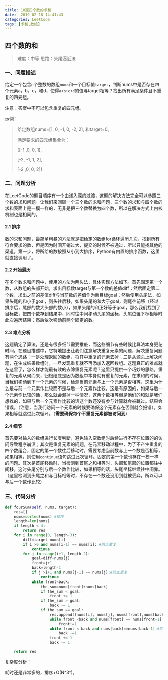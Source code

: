 ```yaml
---
title: 18题四个数的求和
date:  2019-02-18 14:41:43
categories: LeetCode
tags: [求和,数组]
---
```

## 四个数的和

>难度：中等         思路：头尾逼近法

### 一、问题描述

给定一个包含`n`个整数的数组`nums`和一个目标值`target`，判断nums中是否存在四个元素a，b，c，和d，使得`a+b+c+d`的值与target相等？找出所有满足条件且不重复的四元组。

注意：答案中不可以包含重复的四元组。

<!--more-->

示例：

>给定数组nums=[1, 0, -1, 0, -2, 2], 和target=0。
>
>满足要求的四元组集合为：
>
>[[-1 ,0, 0, 1],
>
>[-2, -1, 1, 2],
>
>[-2 ,0, 0, 2]]

### 二、问题分析

在LeetCode的题目顺序有一个由浅入深的过渡，这题的解决方法完全可以参照三个数的求和问题。让我们来回顾一个三个数的求和问题，三个数的求和与四个数的求和表面上是一模一样的，无非是把三个数替换为四个数，所以在解决方式上内核机制也是相同的。

#### 2.1 排序

数的求和问题，最简单粗暴的方法就是把给定的数组for循环遍历几次，找到所有符合要求的数，但是因为时间开销过大，提交的时候不被通过，所以只能找其他的渠道。第一步，将所给的数按照从小到大排序，Python有内置的排序函数，这里就直接调用了。

#### 2.2 开始遍历

在多个数求和问题中，使用的方法为两头法，具体实现方法如下。首先固定第一个数，从数组的头部开始，求出目标数target与第一个数的差值diff；然后固定第二个数，求出之前的差值diff与当前数的差值作为新目标goal；然后使用头尾法，如果头尾的和小于goal，则头往后移，如果头尾的和大于goal，则尾往前移（经过排序后，尾部的数大头部的数小），如果头尾的和正好等于goal，那么我们找到了目标数，把四个数存到结果中，同时往中间移动头尾的坐标，头尾位置下标相等时此次遍历结束；然后依次移动前两个固定的数。

#### 2.3 难点分析

这题确定了算法，还是有很多细节需要推敲，而这些细节有些时候比算法本身更花时间。在题目描述中，它特地提出让我们注意解决重复元素的问题，解决重复问题有两个思路：一是处理返回的数组，将其中重复的元素去掉；二是从源头上解决问题，在生成结果数组时，一旦发现重复就不再添加入返回数组。这题真正的难点就在这里了，怎么样才能最有效的去除重复元素呢？这里只提供一个巧妙的思路，重复的元素从何而来，归根结底是因为数组中本身就有重复的元素，在求和的时候，当我们移动到下一个元素的时候，检测当前元素与上一个元素是否相等，这里为什么是与前一个元素作比较而不是与后一个元素作比较，这是有原因的，如果与后一个元素作比较的话，那么就会漏掉一种情况，这两个数相等但是他们的和就是我们想找的，如果与后一个元素作比较的话这个数还没有参与计算就会被跳过。结果会错误。（注意，当我们访问一个元素的时候要确保这个元素存在否则就会报错），如果相等就跳过此次循环。（**需要确保每个不重复元素都被访问到**）

#### 2.4 细节

首先要对输入的数组进行长度判断，避免输入空数组时后续进行不存在位置的的访问导致程序崩溃；其次是重复元素的问题，在元素移动过程中，为了不产生重复的四个数组合，固定的第一个数往后移动时，需要考虑当前数与上一个数是否相等，如果相等，则使用`continue`语句跳过此次循环。固定的第一个数也存在一模一样的问题。其次是首尾移动时，当检测到首尾之和相等时，头部和尾部的位置都往中间移，这时头尾分别与后一个数作比较，如果相等的话，头尾坐标继续往中间靠。（这里检测到头尾之和与目标相等时，不存在一个数还没用到就被丢弃，所以可以与后一个数作比较）

### 三、代码分析

```Python
def fourSum(self, nums, target):
    res=[]
    nums=sorted(nums) #排序
    length=len(nums)
    if length < 4:
        return res
    for i in range(0, length-3):
        diff=target-nums[i]
        if i >0 and nums[i-1] == nums[i]: #防止重复
            continue
        for j in range(i+1, length-2):
            goal=diff-nums[j]
            front=j+1
            back=length-1
            if j >i+1 and nums[j-1] == nums[j]:#防止重复
                continue
            while front<back:
                the_sum=nums[front]+nums[back]
                if the_sum < goal:
                    front += 1
                if the_sum > goal:
                    back -= 1
                if the_sum == goal:                        
                    res.append([nums[i], nums[j], nums[front],nums[back]])
                    while front <back and nums[front] == nums[front+1]:#防止重复
                        front+=1
                    while front < back and nums[back]==nums[back-1]:#防止重复
                        back -=1
                    front += 1
                    back -= 1

    return res
```

复杂度分析：

耗时还是非常多的，排序+O(N^3^)。





